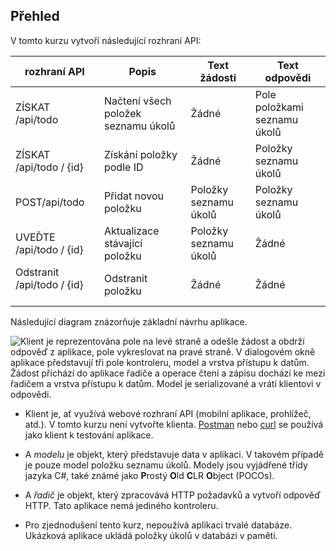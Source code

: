 ## <a name="overview"></a>Přehled

V tomto kurzu vytvoří následující rozhraní API:

|rozhraní API | Popis | Text žádosti | Text odpovědi |
|--- | ---- | ---- | ---- |
|ZÍSKAT /api/todo | Načtení všech položek seznamu úkolů | Žádné | Pole položkami seznamu úkolů|
|ZÍSKAT /api/todo / {id} | Získání položky podle ID | Žádné | Položky seznamu úkolů|
|POST/api/todo | Přidat novou položku | Položky seznamu úkolů | Položky seznamu úkolů |
|UVEĎTE /api/todo / {id} | Aktualizace stávající položku &nbsp; | Položky seznamu úkolů | Žádné |
|Odstranit /api/todo / {id} &nbsp; &nbsp; | Odstranit položku &nbsp; &nbsp; | Žádné | Žádné|

Následující diagram znázorňuje základní návrhu aplikace.

![Klient je reprezentována pole na levé straně a odešle žádost a obdrží odpověď z aplikace, pole vykreslovat na pravé straně. V dialogovém okně aplikace představují tři pole kontroleru, model a vrstva přístupu k datům. Žádost přichází do aplikace řadiče a operace čtení a zápisu dochází ke mezi řadičem a vrstva přístupu k datům. Model je serializované a vrátí klientovi v odpovědi.](../../tutorials/first-web-api/_static/architecture.png)

* Klient je, ať využívá webové rozhraní API (mobilní aplikace, prohlížeč, atd.). V tomto kurzu není vytvořte klienta. [Postman](https://www.getpostman.com/) nebo [curl](https://curl.haxx.se/docs/manpage.html) se používá jako klient k testování aplikace.

* A *modelu* je objekt, který představuje data v aplikaci. V takovém případě je pouze model položku seznamu úkolů. Modely jsou vyjádřené třídy jazyka C#, také známé jako **P**rostý **O**ld **C**LR **O**bject (POCOs).

* A *řadič* je objekt, který zpracovává HTTP požadavků a vytvoří odpověď HTTP. Tato aplikace nemá jediného kontroleru.

* Pro zjednodušení tento kurz, nepoužívá aplikaci trvalé databáze. Ukázková aplikace ukládá položky úkolů v databázi v paměti.
